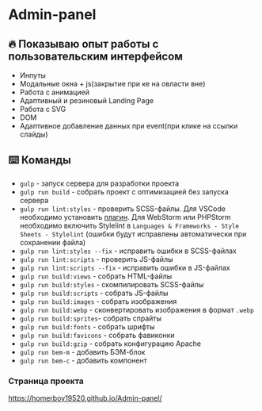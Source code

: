 # Admin-panel


## :fire: Показываю опыт работы с пользовательским интерфейсом
* Инпуты
* Модальные окна + js(закрытие при ке на овласти вне)
* Работа с анимацией
* Адаптивный и резиновый Landing Page
* Работа с SVG
* DOM
* Адаптивное добавление данных при event(при клике на ссылки слайды)

## :keyboard: Команды
* ```gulp``` - запуск сервера для разработки проекта
*  ```gulp run build``` - собрать проект с оптимизацией без запуска сервера
* ```gulp run lint:styles``` - проверить SCSS-файлы. Для VSCode необходимо установить [плагин](https://marketplace.visualstudio.com/items?itemName=shinnn.stylelint). Для WebStorm
или PHPStorm необходимо включить Stylelint в ```Languages & Frameworks - Style Sheets - Stylelint``` (ошибки будут исправлены автоматически при сохранении файла)
* ```gulp run lint:styles --fix``` - исправить ошибки в SCSS-файлах
* ```gulp run lint:scripts``` - проверить JS-файлы
* ```gulp run lint:scripts --fix``` - исправить ошибки в JS-файлах
* ```gulp run build:views``` - собрать HTML-файлы
* ```gulp run build:styles``` - скомпилировать SCSS-файлы
* ```gulp run build:scripts``` - собрать JS-файлы
* ```gulp run build:images``` - собрать изображения
* ```gulp run build:webp``` - сконвертировать изображения в формат ```.webp```
* ```gulp run build:sprites```- собрать спрайты
* ```gulp run build:fonts``` - собрать шрифты
* ```gulp run build:favicons``` - собрать фавиконки
* ```gulp run build:gzip``` - собрать конфигурацию Apache
* ```gulp run bem-m``` - добавить БЭМ-блок
* ```gulp run bem-c``` - добавить компонент

### Страница проекта
https://homerboy19520.github.io/Admin-panel/


